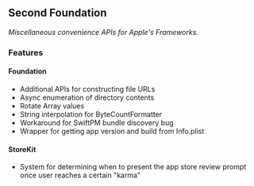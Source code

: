 ## Second Foundation

*Miscellaneous convenience APIs for Apple's Frameworks.*


### Features

#### Foundation

* Additional APIs for constructing file URLs
* Async enumeration of directory contents
* Rotate Array values
* String interpolation for ByteCountFormatter
* Workaround for SwiftPM bundle discovery bug
* Wrapper for getting app version and build from Info.plist

#### StoreKit

* System for determining when to present the app store review prompt once user reaches a certain "karma"
